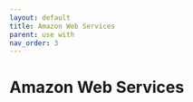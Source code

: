 ```yaml
---
layout: default
title: Amazon Web Services
parent: use with
nav_order: 3
---
```


# Amazon Web Services

